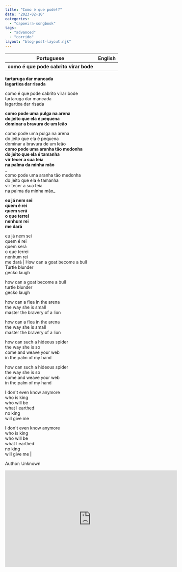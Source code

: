 ```yaml
---
title: "Como é que pode!?"
date: "2023-02-10"
categories: 
  - "capoeira-songbook"
tags: 
  - "advanced"
  - "corrido"
layout: "blog-post-layout.njk"
---
```


| Portuguese | English |
| --- | --- |
| **como é que pode cabrito virar bode**  
**tartaruga dar mancada**  
**lagartixa dar risada**  
  
como é que pode cabrito virar bode  
tartaruga dar mancada  
lagartixa dar risada  
  
**como pode uma pulga na arena**  
**do jeito que ela é pequena**  
**dominar a bravura de um leão**  
  
como pode uma pulga na arena  
do jeito que ela é pequena  
dominar a bravura de um leão  
**como pode uma aranha tão medonha**  
**do jeito que ela é tamanha**  
**vir tecer a sua teia**  
**na palma da minha mão**  
_  
como pode uma aranha tão medonha  
do jeito que ela é tamanha  
vir tecer a sua teia  
na palma da minha mão_  
  
**eu já nem sei**  
**quem é rei**  
**quem será**  
**o que terrei**  
**nenhum rei**   
**me dará**  
  
eu já nem sei  
quem é rei  
quem será  
o que terrei  
nenhum rei   
me dará | How can a goat become a bull  
Turtle blunder  
gecko laugh  
  
how can a goat become a bull  
turtle blunder  
gecko laugh  
  
how can a flea in the arena  
the way she is small  
master the bravery of a lion  
  
how can a flea in the arena  
the way she is small  
master the bravery of a lion  
  
how can such a hideous spider  
the way she is so  
come and weave your web  
in the palm of my hand  
  
how can such a hideous spider  
the way she is so  
come and weave your web  
in the palm of my hand  
  
I don't even know anymore  
who is king  
who will be  
what I earthed  
no king  
will give me  
  
I don't even know anymore  
who is king  
who will be  
what I earthed  
no king  
will give me |

<figcaption>

Author: Unknown

</figcaption>

<iframe width="560" height="315" src="https://www.youtube.com/embed/H9X4frwGxps" title="YouTube video player" frameborder="0" allow="accelerometer; autoplay; clipboard-write; encrypted-media; gyroscope; picture-in-picture" allowfullscreen></iframe>
